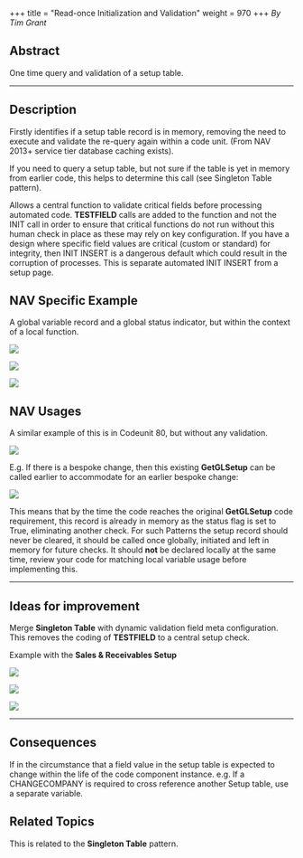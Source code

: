 +++
title = "Read-once Initialization and Validation"
weight = 970
+++
_By Tim Grant_

## **Abstract**

One time query and validation of a setup table. 

****

## **Description**

Firstly identifies if a setup table record is in memory, removing the need to execute and validate the re-query again within a code unit. (From NAV 2013+ service tier database caching exists).

If you need to query a setup table, but not sure if the table is yet in memory from earlier code, this helps to determine this call (see Singleton Table pattern).   

Allows a central function to validate critical fields before processing automated code. **TESTFIELD** calls are added to the function and not the INIT call in order to ensure that critical functions do not run without this human check in place as these may rely on key configuration. If you have a design where specific field values are critical (custom or standard) for integrity, then INIT INSERT is a dangerous default which could result in the corruption of processes. This is separate automated INIT INSERT from a setup page.

## **NAV Specific Example**

A global variable record and a global status indicator, but within the context of a local function.

[![ ][image0]][anchor0]

[![ ][image1]][anchor1]

![ ][image2]

## **NAV Usages**

A similar example of this is in Codeunit 80, but without any validation. 

[![ ][image3]][anchor2]

E.g. If there is a bespoke change, then this existing **GetGLSetup** can be called earlier to accommodate for an earlier bespoke change:

[][anchor3][![ ][image4]][anchor4]

This means that by the time the code reaches the original **GetGLSetup** code requirement, this record is already in memory as the status flag is set to True, eliminating another check. For such Patterns the setup record should never be cleared, it should be called once globally, initiated and left in memory for future checks. It should **not** be declared locally at the same time, review your code for matching local variable usage before implementing this.

****

## **Ideas for improvement**

Merge **Singleton Table** with dynamic validation field meta configuration. This removes the coding of **TESTFIELD** to a central setup check.

Example with the **Sales & Receivables Setup**

[![ ][image5]][anchor5]

[![ ][image6]][anchor6]

[![ ][image7]][anchor7]

****

## **Consequences**

If in the circumstance that a field value in the setup table is expected to change within the life of the code component instance. e.g. If a CHANGECOMPANY is required to cross reference another Setup table, use a separate variable.

## **Related Topics**

This is related to the **Singleton Table** pattern.



[anchor0]: 6332.1.png
[anchor1]: 5025.2.png
[anchor2]: 4.png
[anchor3]: 5.png
[anchor4]: 2465.5.png
[anchor5]: 5857.1.png
[anchor6]: 4477.2.png
[anchor7]: 4314.3.png


[image0]: 6332.1.png
[image1]: 5025.2.png
[image2]: 5672.8.png
[image3]: 4.png
[image4]: 2465.5.png
[image5]: 5857.1.png
[image6]: 4477.2.png
[image7]: 4314.3.png
